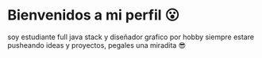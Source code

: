 <!DOCTYPE html>
<html lang="en">
<head>
    <meta charset="UTF-8">
    <meta http-equiv="X-UA-Compatible" content="IE=edge">
    <meta name="viewport" content="width=device-width, initial-scale=1.0">
</head>
<body>
    <main>
        <h1>Bienvenidos a mi perfil 😮</h1>
        <p>soy estudiante full java stack y diseñador grafico por hobby siempre estare pusheando ideas y proyectos, pegales una miradita 😎</p
⠀
    </main>
</body>
</html> 
